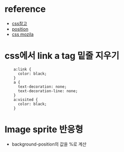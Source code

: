 # reference
- [css참고](https://poiemaweb.com/css3-syntax)
- [position](https://creamilk88.tistory.com/197)
- [css mozila](https://developer.mozilla.org/en-US/docs/Web/CSS/gradient/linear-gradient)

# css에서 link a tag 밑줄 지우기
```
    a:link {
      color: black;
    }
    a {
      text-decoration: none;
      text-decoration-line: none;
    }
    a:visited {
      color: black;
    }
```

# Image sprite 반응형
- background-position의 값을 %로 계산

